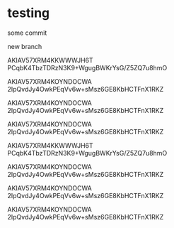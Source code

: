 # testing

some commit


new branch

AKIAV57XRM4KKWWWJH6T
PCqbK4TbzTDRzN3K9+WgugBWKrYsG/Z5ZQ7u8hmO

AKIAV57XRM4KOYNDOCWA
2IpQvdJy4OwkPEqVv6w+sMsz6GE8KbHCTFnX1RKZ



AKIAV57XRM4KOYNDOCWA
2IpQvdJy4OwkPEqVv6w+sMsz6GE8KbHCTFnX1RKZ

AKIAV57XRM4KOYNDOCWA
2IpQvdJy4OwkPEqVv6w+sMsz6GE8KbHCTFnX1RKZ


AKIAV57XRM4KKWWWJH6T
PCqbK4TbzTDRzN3K9+WgugBWKrYsG/Z5ZQ7u8hmO

AKIAV57XRM4KOYNDOCWA
2IpQvdJy4OwkPEqVv6w+sMsz6GE8KbHCTFnX1RKZ



AKIAV57XRM4KOYNDOCWA
2IpQvdJy4OwkPEqVv6w+sMsz6GE8KbHCTFnX1RKZ

AKIAV57XRM4KOYNDOCWA
2IpQvdJy4OwkPEqVv6w+sMsz6GE8KbHCTFnX1RKZ
